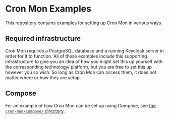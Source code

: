 # Cron Mon Examples

This repository contains examples for setting up Cron Mon in various ways.

## Required infrastructure

Cron Mon requires a PostgreSQL database and a running Keycloak server in order for it to function. All of these examples include this supporting infrastructure to give you an idea of how you might set this up yourself with the corresponding technology/ platform, but you are free to set this up however you so wish. So long as Cron Mon can access them, it does not matter where or how they are setup.

## Compose

For an example of how Cron Mon can be set up using Compose, see [the `cron-mon/compose/` directory](cron-mon/compose/README.md).
